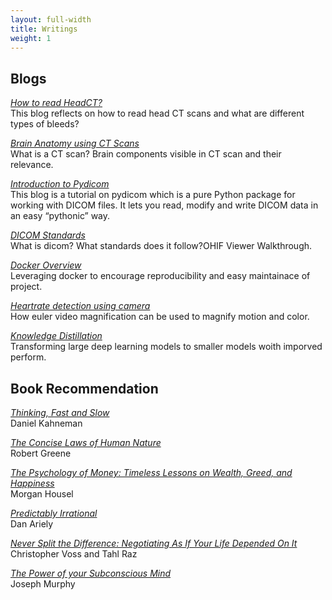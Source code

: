 ```yaml
---
layout: full-width
title: Writings
weight: 1
---
```


## Blogs
[*How to read HeadCT?*](articles/21/how-to-read-head-ct)<br/>This blog reflects on how to read head CT scans and what are different types of bleeds?

[*Brain Anatomy using CT Scans*](articles/21/ct-brain-anatomy)<br/> What is a CT scan? Brain components visible in CT scan and their relevance.

[*Introduction to Pydicom*](articles/20/pydicom-tutorial)<br/>This blog is a tutorial on pydicom which is a pure Python package for working with DICOM files. It lets you read, modify and write DICOM data in an easy “pythonic” way.

[*DICOM Standards*](articles/20/dicom-intro)<br/>What is dicom? What standards does it follow?OHIF Viewer Walkthrough.

[*Docker Overview*](articles/20/docker)<br/>Leveraging docker to encourage reproducibility and easy maintainace of project.

[*Heartrate detection using camera*](articles/19/heartrate-detection)<br/>How euler video magnification can be used to magnify motion and color.

[*Knowledge Distillation*](articles/18/knowledge-distillation)<br/>Transforming large deep learning models to smaller models woith imporved perform.


## Book Recommendation

[*Thinking, Fast and Slow*]()<br/>Daniel Kahneman

[*The Concise Laws of Human Nature*]()<br/>Robert Greene

[*The Psychology of Money: Timeless Lessons on Wealth, Greed, and Happiness*]()<br/>Morgan Housel 

[*Predictably Irrational*]()<br/>Dan Ariely

[*Never Split the Difference: Negotiating As If Your Life Depended On It*]()<br />Christopher Voss and Tahl Raz

[*The Power of your Subconscious Mind*]()<br />Joseph Murphy

<!-- ## Software
[*Is the Weather Weird?*](https://www.istheweatherweird.com)<br/>Jonah-Bloch Johnson and I made a website to help answer that question. Bea Malsky made a [twitter bot](https://twitter.com/itww_chicago).

[*Higher Ground*](https://github.com/potash/higher-ground)<br/>This work-in-progress uses OpenStreetMap data to analyze and visualize urban greenspace. I used it to write the above [article](articles/17/chicago-parks) about Chicago greenspace.

[*drain*](https://github.com/potash/drain)<br/>This is a simple and powerful Python framework for reproducible and parallel data science workflows.

[*collate*](https://github.com/dssg/collate)<br/>This is a Python library for generating spatiotemporal aggregation SQL queries, primarily for building features for machine learning and other models.

[*acs2pgsql*](https://github.com/dssg/acs2pgsql)<br/>This is a [drake](https://github.com/factual/drake) workflow for bulk importing the American Community Survey (ACS) data and TIGER shapefiles from the U.S. Census FTP into a PostgreSQL database.

[*dmr2pgsql*](https://github.com/dssg/il-dmr)<br/>This script downloads and imports discharge monitoring reports from the Illinois EPA website for the University of Chicago's [Environmental Law Clinic](http://www.law.uchicago.edu/clinics/environmental).

[*Visible Hand*](https://github.com/potash/visiblehand-core)<br/>This software for calculating the carbon footprint of flights and utilities by parsing e-mail receipts and integrating various aircraft and energy emissions databases.

[*Cook Scheduler*](https://github.com/potash/cook_scheduler)<br/>This python script uses linear programming to optimize the selection of a cook schedule given each cook's preferences.

## Teaching

[*Multilevel Regression Modeling for Public Policy*](assets/pdf/syllabus/multilevel.pdf) (PPHA 41420)<br/>
Regression from the Bayesian perspective and an introduction to multilevel modeling through examples in public health and political science.

[*Introduction to Program Evaluation*](assets/pdf/syllabus/program_eval.pdf) (PBPL 26433)<br/>
Introduction to regression and its application to observational and quasi-experimental causal inference for policy evaluation.

[*Introduction to Programming for Public Policy*](https://harris-ippp.github.io/) (PPHA 30550)<br/>
Introduction to data analysis in python with pandas along with bits of web APIs, databases, and GIS. -->

